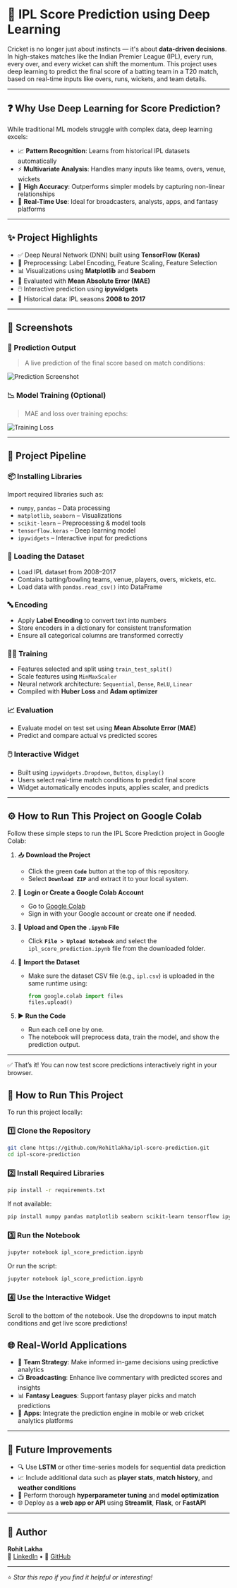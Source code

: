# 🏏 IPL Score Prediction using Deep Learning

Cricket is no longer just about instincts — it's about **data-driven decisions**. In high-stakes matches like the Indian Premier League (IPL), every run, every over, and every wicket can shift the momentum. This project uses deep learning to predict the final score of a batting team in a T20 match, based on real-time inputs like overs, runs, wickets, and team details.

---

## ❓ Why Use Deep Learning for Score Prediction?

While traditional ML models struggle with complex data, deep learning excels:

- 📈 **Pattern Recognition**: Learns from historical IPL datasets automatically  
- ⚡ **Multivariate Analysis**: Handles many inputs like teams, overs, venue, wickets  
- 🎯 **High Accuracy**: Outperforms simpler models by capturing non-linear relationships  
- 🧠 **Real-Time Use**: Ideal for broadcasters, analysts, apps, and fantasy platforms

---

## ✨ Project Highlights

- ✅ Deep Neural Network (DNN) built using **TensorFlow (Keras)**
- 🧼 Preprocessing: Label Encoding, Feature Scaling, Feature Selection
- 📊 Visualizations using **Matplotlib** and **Seaborn**
- 🧪 Evaluated with **Mean Absolute Error (MAE)**
- 🖱️ Interactive prediction using **ipywidgets**
- 📁 Historical data: IPL seasons **2008 to 2017**

---

## 📸 Screenshots

### 🎯 Prediction Output

> A live prediction of the final score based on match conditions:

![Prediction Screenshot](output-images/model_output.png)

### 📉 Model Training (Optional)

> MAE and loss over training epochs:

![Training Loss](output-images/2.png)

---

## 🔧 Project Pipeline

### 📦 Installing Libraries

Import required libraries such as:

- `numpy`, `pandas` – Data processing  
- `matplotlib`, `seaborn` – Visualizations  
- `scikit-learn` – Preprocessing & model tools  
- `tensorflow.keras` – Deep learning model  
- `ipywidgets` – Interactive input for predictions

### 📂 Loading the Dataset

- Load IPL dataset from 2008–2017  
- Contains batting/bowling teams, venue, players, overs, wickets, etc.  
- Load data with `pandas.read_csv()` into DataFrame

### 🔤 Encoding

- Apply **Label Encoding** to convert text into numbers  
- Store encoders in a dictionary for consistent transformation  
- Ensure all categorical columns are transformed correctly

### 🏋️‍♂️ Training

- Features selected and split using `train_test_split()`  
- Scale features using `MinMaxScaler`  
- Neural network architecture: `Sequential`, `Dense`, `ReLU`, `Linear`  
- Compiled with **Huber Loss** and **Adam optimizer**

### 📈 Evaluation

- Evaluate model on test set using **Mean Absolute Error (MAE)**  
- Predict and compare actual vs predicted scores

### 🖱️ Interactive Widget

- Built using `ipywidgets.Dropdown`, `Button`, `display()`  
- Users select real-time match conditions to predict final score  
- Widget automatically encodes inputs, applies scaler, and predicts

---

## ⚙️ How to Run This Project on Google Colab

Follow these simple steps to run the IPL Score Prediction project in Google Colab:

1. 📥 **Download the Project**

   - Click the green **`Code`** button at the top of this repository.
   - Select **`Download ZIP`** and extract it to your local system.

2. 🔐 **Login or Create a Google Colab Account**

   - Go to [Google Colab](https://colab.research.google.com/)
   - Sign in with your Google account or create one if needed.

3. 📂 **Upload and Open the `.ipynb` File**

   - Click **`File > Upload Notebook`** and select the `ipl_score_prediction.ipynb` file from the downloaded folder.

4. 📄 **Import the Dataset**

   - Make sure the dataset CSV file (e.g., `ipl.csv`) is uploaded in the same runtime using:
     ```python
     from google.colab import files
     files.upload()
     ```

5. ▶️ **Run the Code**

   - Run each cell one by one.
   - The notebook will preprocess data, train the model, and show the prediction output.

---

✅ That’s it! You can now test score predictions interactively right in your browser.


## 🚀 How to Run This Project

To run this project locally:

### 1️⃣ Clone the Repository

```bash
git clone https://github.com/Rohitlakha/ipl-score-prediction.git
cd ipl-score-prediction
```

### 2️⃣ Install Required Libraries

```bash
pip install -r requirements.txt
```
If not available:

```bash
pip install numpy pandas matplotlib seaborn scikit-learn tensorflow ipywidgets

```

### 3️⃣ Run the Notebook

```bash
jupyter notebook ipl_score_prediction.ipynb

```
Or run the script:

```bash
jupyter notebook ipl_score_prediction.ipynb

```

### 4️⃣ Use the Interactive Widget
Scroll to the bottom of the notebook. Use the dropdowns to input match conditions and get live score predictions!

## 🌐 Real-World Applications

- 🏏 **Team Strategy**: Make informed in-game decisions using predictive analytics  
- 📺 **Broadcasting**: Enhance live commentary with predicted scores and insights  
- 📊 **Fantasy Leagues**: Support fantasy player picks and match predictions  
- 📱 **Apps**: Integrate the prediction engine in mobile or web cricket analytics platforms  

---

## 🌱 Future Improvements

- 🔍 Use **LSTM** or other time-series models for sequential data prediction  
- 📈 Include additional data such as **player stats**, **match history**, and **weather conditions**  
- 🧪 Perform thorough **hyperparameter tuning** and **model optimization**  
- 🌐 Deploy as a **web app or API** using **Streamlit**, **Flask**, or **FastAPI**  

---

## 🙋 Author

**Rohit Lakha**  
🔗 [LinkedIn](https://www.linkedin.com/in/rohit-lakha/) • 🔗 [GitHub](https://github.com/Rohitlakha)

---

⭐ *Star this repo if you find it helpful or interesting!*


